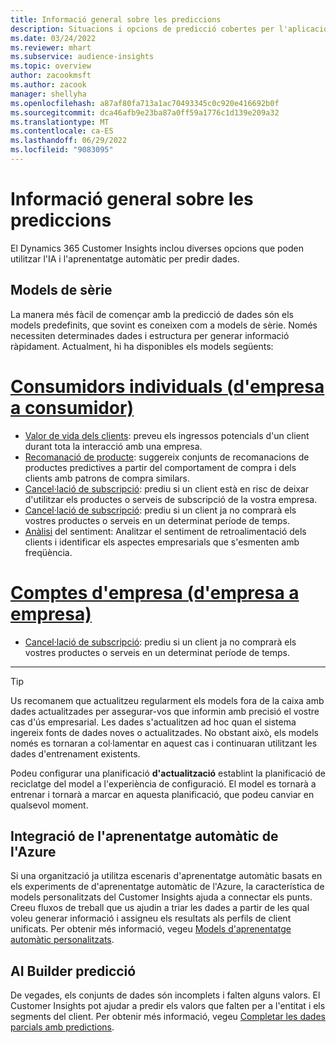 ```yaml
---
title: Informació general sobre les prediccions
description: Situacions i opcions de predicció cobertes per l'aplicació del Dynamics 365 Customer Insights.
ms.date: 03/24/2022
ms.reviewer: mhart
ms.subservice: audience-insights
ms.topic: overview
author: zacookmsft
ms.author: zacook
manager: shellyha
ms.openlocfilehash: a87af80fa713a1ac70493345c0c920e416692b0f
ms.sourcegitcommit: dca46afb9e23ba87a0ff59a1776c1d139e209a32
ms.translationtype: MT
ms.contentlocale: ca-ES
ms.lasthandoff: 06/29/2022
ms.locfileid: "9083095"
---
```

# <a name="predictions-overview"></a>Informació general sobre les prediccions

El Dynamics 365 Customer Insights inclou diverses opcions que poden utilitzar l'IA i l'aprenentatge automàtic per predir dades. 

## <a name="out-of-box-models"></a>Models de sèrie

La manera més fàcil de començar amb la predicció de dades són els models predefinits, que sovint es coneixen com a models de sèrie. Només necessiten determinades dades i estructura per generar informació ràpidament. Actualment, hi ha disponibles els models següents: 

# <a name="individual-consumers-b-to-c"></a>[Consumidors individuals (d'empresa a consumidor)](#tab/b2c)

- [Valor de vida dels clients](predict-customer-lifetime-value.md): preveu els ingressos potencials d'un client durant tota la interacció amb una empresa.
- [Recomanació de producte](predict-product-recommendation.md): suggereix conjunts de recomanacions de productes predictives a partir del comportament de compra i dels clients amb patrons de compra similars.
- [Cancel·lació de subscripció](predict-subscription-churn.md): prediu si un client està en risc de deixar d'utilitzar els productes o serveis de subscripció de la vostra empresa.
- [Cancel·lació de subscripció](predict-transactional-churn.md): prediu si un client ja no comprarà els vostres productes o serveis en un determinat període de temps.
- [Anàlisi](sentiment-analysis.md) del sentiment: Analitzar el sentiment de retroalimentació dels clients i identificar els aspectes empresarials que s'esmenten amb freqüència.

# <a name="business-accounts-b-to-b"></a>[Comptes d'empresa (d'empresa a empresa)](#tab/b2b)

- [Cancel·lació de subscripció](predict-transactional-churn.md): prediu si un client ja no comprarà els vostres productes o serveis en un determinat període de temps.

---

> [!TIP]
> Us recomanem que actualitzeu regularment els models fora de la caixa amb dades actualitzades per assegurar-vos que informin amb precisió el vostre cas d'ús empresarial. Les dades s'actualitzen ad hoc quan el sistema ingereix fonts de dades noves o actualitzades. No obstant això, els models només es tornaran a col·lamentar en aquest cas i continuaran utilitzant les dades d'entrenament existents.
> 
> Podeu configurar una planificació **d'actualització** establint la planificació de reciclatge del model a l'experiència de configuració. El model es tornarà a entrenar i tornarà a marcar en aquesta planificació, que podeu canviar en qualsevol moment.


## <a name="azure-machine-learning-integration"></a>Integració de l'aprenentatge automàtic de l'Azure

Si una organització ja utilitza escenaris d'aprenentatge automàtic basats en els experiments de d'aprenentatge automàtic de l'Azure, la característica de models personalitzats del Customer Insights ajuda a connectar els punts. Creeu fluxos de treball que us ajudin a triar les dades a partir de les qual voleu generar informació i assigneu els resultats als perfils de client unificats. Per obtenir més informació, vegeu [Models d'aprenentatge automàtic personalitzats](custom-models.md).

## <a name="ai-builder-prediction"></a>AI Builder predicció

De vegades, els conjunts de dades són incomplets i falten alguns valors. El Customer Insights pot ajudar a predir els valors que falten per a l'entitat i els segments del client. Per obtenir més informació, vegeu [Completar les dades parcials amb predictions](predictions.md).
